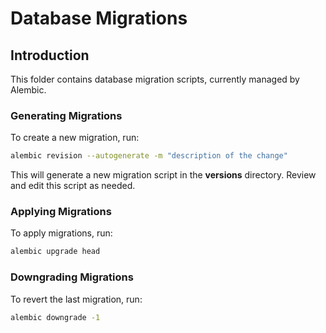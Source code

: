 # Database Migrations

## Introduction
This folder contains database migration scripts, currently managed by Alembic.


### Generating Migrations
To create a new migration, run:
```bash
alembic revision --autogenerate -m "description of the change"
```
This will generate a new migration script in the **versions** directory.
Review and edit this script as needed.


### Applying Migrations
To apply migrations, run:
```bash
alembic upgrade head
```


### Downgrading Migrations
To revert the last migration, run:
```bash
alembic downgrade -1
```
